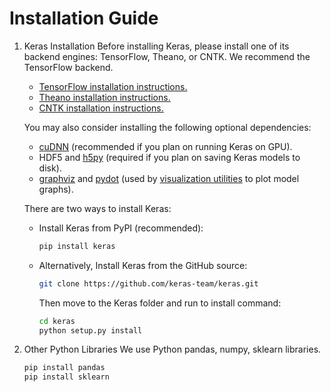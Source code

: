 

# Installation Guide

1. Keras Installation
Before installing Keras, please install one of its backend engines: TensorFlow, Theano, or CNTK. We recommend the TensorFlow backend.
    - [TensorFlow installation instructions.](https://www.tensorflow.org/install/)
    - [Theano installation instructions.](http://deeplearning.net/software/theano/install.html#install)
    - [CNTK installation instructions.](http://deeplearning.net/software/theano/install.html#install)

    You may also consider installing the following optional dependencies:
    
    - [cuDNN](https://docs.nvidia.com/deeplearning/sdk/cudnn-install/) (recommended if you plan on running Keras on GPU).
    - HDF5 and [h5py](http://docs.h5py.org/en/latest/build.html) (required if you plan on saving Keras models to disk).
    - [graphviz](https://graphviz.gitlab.io/download/) and [pydot](https://github.com/erocarrera/pydot) (used by [visualization utilities](https://keras.io/visualization/) to plot model graphs).
    
    There are two ways to install Keras:
    - Install Keras from PyPI (recommended):
        ```sh
        pip install keras
        ```
    - Alternatively, Install Keras from the GitHub source:
        ```sh
        git clone https://github.com/keras-team/keras.git
        ```
        Then move to the Keras folder and run to install command:
        ```sh
        cd keras
        python setup.py install
        ```
    
2. Other Python Libraries
We use Python pandas, numpy, sklearn libraries.
    ```sh
    pip install pandas
    pip install sklearn
    ```


 